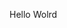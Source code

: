 Hello Wolrd
























































































































































































































































































































































































































































































































































































































































































































































































































































































































































